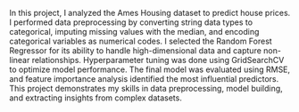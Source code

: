 In this project, I analyzed the Ames Housing dataset to predict house prices. I performed data preprocessing by converting string data types to categorical, imputing missing values with the median, and encoding categorical variables as numerical codes. I selected the Random Forest Regressor for its ability to handle high-dimensional data and capture non-linear relationships. Hyperparameter tuning was done using GridSearchCV to optimize model performance. The final model was evaluated using RMSE, and feature importance analysis identified the most influential predictors. This project demonstrates my skills in data preprocessing, model building, and extracting insights from complex datasets.
